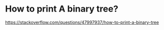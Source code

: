 # How to print A binary tree?

https://stackoverflow.com/questions/47997937/how-to-print-a-binary-tree
